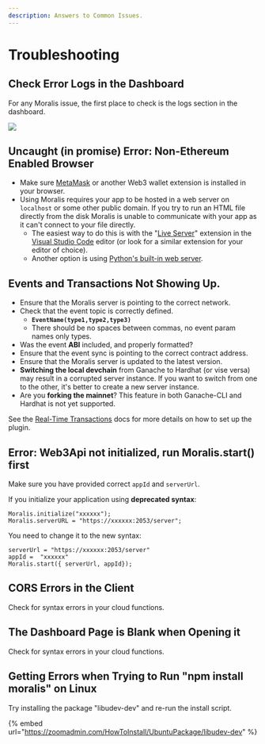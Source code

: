 ```yaml
---
description: Answers to Common Issues.
---
```


# Troubleshooting

## Check Error Logs in the Dashboard

For any Moralis issue, the first place to check is the logs section in the dashboard.

![](../.gitbook/assets/CloudFunctionError\_Log.png)

## Uncaught (in promise) Error: Non-Ethereum Enabled Browser

* Make sure [MetaMask](https://metamask.io) or another Web3 wallet extension is installed in your browser.
* Using Moralis requires your app to be hosted in a web server on `localhost` or some other public domain. If you try to run an HTML file directly from the disk Moralis is unable to communicate with your app as it can't connect to your file directly.
  * The easiest way to do this is with the "[Live Server](https://marketplace.visualstudio.com/items?itemName=ritwickdey.LiveServer)" extension in the [Visual Studio Code](https://code.visualstudio.com) editor (or look for a similar extension for your editor of choice).
  * Another option is using [Python's built-in web server](https://wtmatter.com/python-simple-http-server/).

## Events and Transactions Not Showing Up.

* Ensure that the Moralis server is pointing to the correct network.
* Check that the event topic is correctly defined.
  * **`EventName(type1,type2,type3)`**
  * There should be no spaces between commas, no event param names only types.
* Was the event **ABI** included, and properly formatted?
* Ensure that the event sync is pointing to the correct contract address.
* Ensure that the Moralis server is updated to the latest version.
* **Switching the local devchain** from Ganache to Hardhat (or vise versa) may result in a corrupted server instance. If you want to switch from one to the other, it's better to create a new server instance.
* Are you **forking the mainnet**? This feature in both Ganache-CLI and Hardhat is not yet supported.

See the [Real-Time Transactions](../moralis-server/automatic-transaction-sync/smart-contract-events.md) docs for more details on how to set up the plugin.

## Error: Web3Api not initialized, run Moralis.start() first

Make sure you have provided correct `appId` and `serverUrl`.&#x20;

If you initialize your application using **deprecated syntax**:

```
Moralis.initialize("xxxxxx");
Moralis.serverURL = "https://xxxxxx:2053/server";
```

You need to change it to the new syntax:

```
serverUrl = "https://xxxxxx:2053/server"
appId =  "xxxxxx" 
Moralis.start({ serverUrl, appId});
```

## CORS Errors in the Client

Check for syntax errors in your cloud functions.

## The Dashboard Page is Blank when Opening it

Check for syntax errors in your cloud functions.

## Getting Errors when Trying to Run "npm install moralis" on Linux

Try installing the package "libudev-dev" and re-run the install script.

{% embed url="https://zoomadmin.com/HowToInstall/UbuntuPackage/libudev-dev" %}
